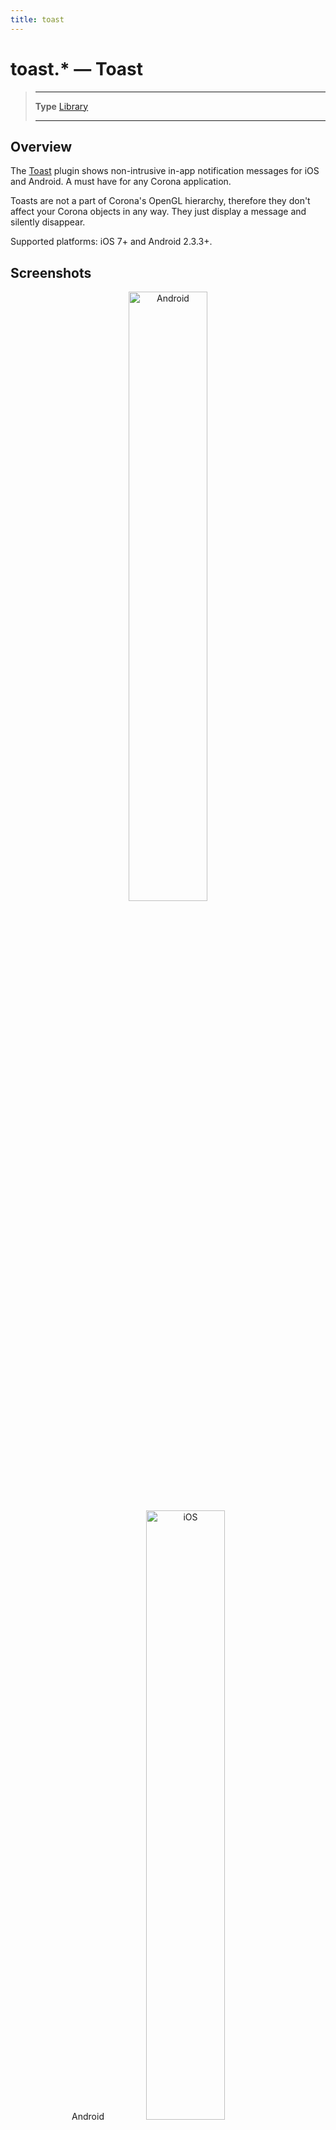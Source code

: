 ```yaml
---
title: toast
---
```

# toast.* &mdash; Toast

> --------------------- ------------------------------------------------------------------------------------------
> __Type__              [Library](https://docs.coronalabs.com/api/type/library.html)
> --------------------- ------------------------------------------------------------------------------------------

## Overview

The [Toast](https://marketplace.coronalabs.com/plugin/toast) plugin shows non-intrusive in-app notification messages for iOS and Android. A must have for any Corona application.

Toasts are not a part of Corona's OpenGL hierarchy, therefore they don't affect your Corona objects in any way. They just display a message and silently disappear.

Supported platforms: iOS 7+ and Android 2.3.3+.

## Screenshots

<center>
<img src="/images/toast/android.png" alt="Android" width="50%">
<br>Android

<img src="/images/toast/ios.png" alt="iOS" width="50%">
<br>iOS
</center>

## Syntax
```lua
local toast = require('plugin.toast')
```
## Functions

#### [toast.show()](/plugin/toast/show)

## Project Settings

First, get the plugin on the [Corona Marketplace](https://marketplace.coronalabs.com/plugin/toast) page.

Add an entry into the `plugins` table of `build.settings`. When added, the build server will integrate the plugin during the build phase.

```lua
	settings = {
		plugins = {
			['plugin.toast'] = {publisherId = 'com.spiralcodestudio'}
		}
	}
```

## Example

```lua
toast.show('Non-intrusive notification message!')
-- OR --
toast.show('Toast is done!', {duration = 'long', gravity = 'TopCenter', offset = {0, 128}})
```

## Sample Project

A sample project can be found here.

https://github.com/Lerg/plugins-sample-toast